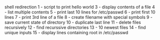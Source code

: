 shell redirection
1 - script to print hello world
3 - display contents of a file
4 - list multiple contents
5 - print last 10 lines for /etc/passwd
6 - print first 10 lines
7 - print 3rd line of a file
8 - create filename with special symbols
9 - save current state of directory
10 - duplicate last line
11 - delete files recursively
12 - find recurssive directories
13 - 10 newest files
14 - find unique inputs
15 - display lines containing root in /etc/passwd
